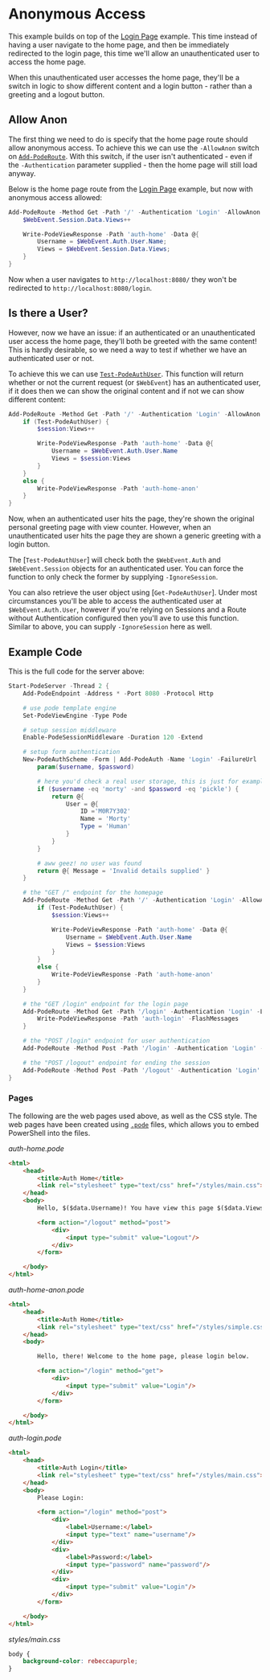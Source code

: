 # Anonymous Access

This example builds on top of the [Login Page](../LoginPage) example. This time instead of having a user navigate to the home page, and then be immediately redirected to the login page, this time we'll allow an unauthenticated user to access the home page.

When this unauthenticated user accesses the home page, they'll be a switch in logic to show different content and a login button - rather than a greeting and a logout button.

## Allow Anon

The first thing we need to do is specify that the home page route should allow anonymous access. To achieve this we can use the `-AllowAnon` switch on [`Add-PodeRoute`](../../../../Functions/Routes/Add-PodeRoute). With this switch, if the user isn't authenticated - even if the `-Authentication` parameter supplied - then the home page will still load anyway.

Below is the home page route from the [Login Page](../LoginPage) example, but now with anonymous access allowed:

```powershell
Add-PodeRoute -Method Get -Path '/' -Authentication 'Login' -AllowAnon -ScriptBlock {
    $WebEvent.Session.Data.Views++

    Write-PodeViewResponse -Path 'auth-home' -Data @{
        Username = $WebEvent.Auth.User.Name;
        Views = $WebEvent.Session.Data.Views;
    }
}
```

Now when a user navigates to `http://localhost:8080/` they won't be redirected to `http://localhost:8080/login`.

## Is there a User?

However, now we have an issue: if an authenticated or an unauthenticated user access the home page, they'll both be greeted with the same content! This is hardly desirable, so we need a way to test if whether we have an authenticated user or not.

To achieve this we can use [`Test-PodeAuthUser`](../../../../Functions/Authentication/Test-PodeAuthUser). This function will return whether or not the current request (or `$WebEvent`) has an authenticated user, if it does then we can show the original content and if not we can show different content:

```powershell
Add-PodeRoute -Method Get -Path '/' -Authentication 'Login' -AllowAnon -ScriptBlock {
    if (Test-PodeAuthUser) {
        $session:Views++

        Write-PodeViewResponse -Path 'auth-home' -Data @{
            Username = $WebEvent.Auth.User.Name
            Views = $session:Views
        }
    }
    else {
        Write-PodeViewResponse -Path 'auth-home-anon'
    }
}
```

Now, when an authenticated user hits the page, they're shown the original personal greeting page with view counter. However, when an unauthenticated user hits the page they are shown a generic greeting with a login button.

The [`Test-PodeAuthUser`] will check both the `$WebEvent.Auth` and `$WebEvent.Session` objects for an authenticated user. You can force the function to only check the former by supplying `-IgnoreSession`.

You can also retrieve the user object using [`Get-PodeAuthUser`]. Under most circumstances you'll be able to access the authenticated user at `$WebEvent.Auth.User`, however if you're relying on Sessions and a Route without Authentication configured then you'll ave to use this function. Similar to above, you can supply `-IgnoreSession` here as well.

## Example Code

This is the full code for the server above:

```powershell
Start-PodeServer -Thread 2 {
    Add-PodeEndpoint -Address * -Port 8080 -Protocol Http

    # use pode template engine
    Set-PodeViewEngine -Type Pode

    # setup session middleware
    Enable-PodeSessionMiddleware -Duration 120 -Extend

    # setup form authentication
    New-PodeAuthScheme -Form | Add-PodeAuth -Name 'Login' -FailureUrl '/login' -SuccessUrl '/' -ScriptBlock {
        param($username, $password)

        # here you'd check a real user storage, this is just for example
        if ($username -eq 'morty' -and $password -eq 'pickle') {
            return @{
                User = @{
                    ID ='M0R7Y302'
                    Name = 'Morty'
                    Type = 'Human'
                }
            }
        }

        # aww geez! no user was found
        return @{ Message = 'Invalid details supplied' }
    }

    # the "GET /" endpoint for the homepage
    Add-PodeRoute -Method Get -Path '/' -Authentication 'Login' -AllowAnon -ScriptBlock {
        if (Test-PodeAuthUser) {
            $session:Views++

            Write-PodeViewResponse -Path 'auth-home' -Data @{
                Username = $WebEvent.Auth.User.Name
                Views = $session:Views
            }
        }
        else {
            Write-PodeViewResponse -Path 'auth-home-anon'
        }
    }

    # the "GET /login" endpoint for the login page
    Add-PodeRoute -Method Get -Path '/login' -Authentication 'Login' -Login -ScriptBlock {
        Write-PodeViewResponse -Path 'auth-login' -FlashMessages
    }

    # the "POST /login" endpoint for user authentication
    Add-PodeRoute -Method Post -Path '/login' -Authentication 'Login' -Login

    # the "POST /logout" endpoint for ending the session
    Add-PodeRoute -Method Post -Path '/logout' -Authentication 'Login' -Logout
}
```

### Pages

The following are the web pages used above, as well as the CSS style. The web pages have been created using [`.pode`](../../../Views/Pode) files, which allows you to embed PowerShell into the files.

*auth-home.pode*
```html
<html>
    <head>
        <title>Auth Home</title>
        <link rel="stylesheet" type="text/css" href="/styles/main.css">
    </head>
    <body>
        Hello, $($data.Username)! You have view this page $($data.Views) times!

        <form action="/logout" method="post">
            <div>
                <input type="submit" value="Logout"/>
            </div>
        </form>

    </body>
</html>
```

*auth-home-anon.pode*
```html
<html>
    <head>
        <title>Auth Home</title>
        <link rel="stylesheet" type="text/css" href="/styles/simple.css">
    </head>
    <body>

        Hello, there! Welcome to the home page, please login below.

        <form action="/login" method="get">
            <div>
                <input type="submit" value="Login"/>
            </div>
        </form>

    </body>
</html>
```

*auth-login.pode*
```html
<html>
    <head>
        <title>Auth Login</title>
        <link rel="stylesheet" type="text/css" href="/styles/main.css">
    </head>
    <body>
        Please Login:

        <form action="/login" method="post">
            <div>
                <label>Username:</label>
                <input type="text" name="username"/>
            </div>
            <div>
                <label>Password:</label>
                <input type="password" name="password"/>
            </div>
            <div>
                <input type="submit" value="Login"/>
            </div>
        </form>

    </body>
</html>
```

*styles/main.css*
```css
body {
    background-color: rebeccapurple;
}
```
